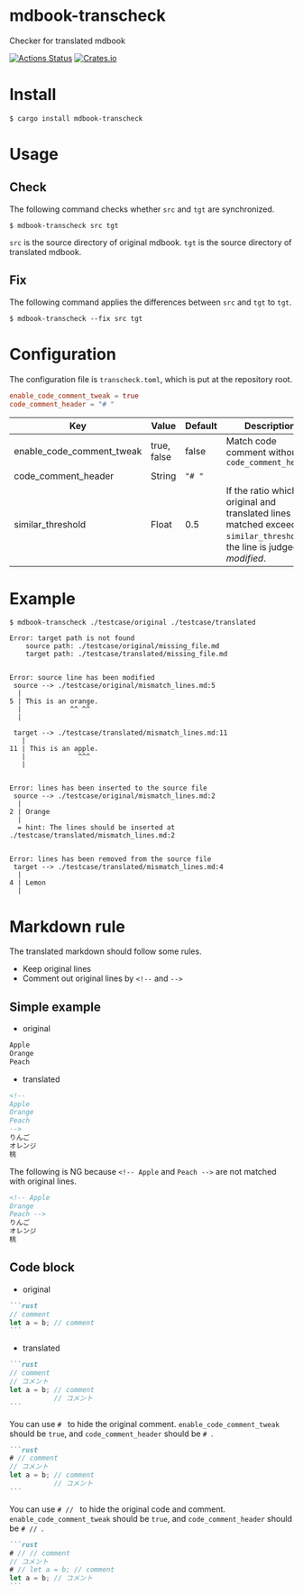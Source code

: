 # mdbook-transcheck
Checker for translated mdbook

[![Actions Status](https://github.com/dalance/mdbook-transcheck/workflows/Regression/badge.svg)](https://github.com/dalance/mdbook-transcheck/actions)
[![Crates.io](https://img.shields.io/crates/v/mdbook-transcheck.svg)](https://crates.io/crates/mdbook-transcheck)

# Install

```console
$ cargo install mdbook-transcheck
```

# Usage

## Check

The following command checks whether `src` and `tgt` are synchronized.

```console
$ mdbook-transcheck src tgt
```

`src` is the source directory of original mdbook.
`tgt` is the source directory of translated mdbook.

## Fix

The following command applies the differences between `src` and `tgt` to `tgt`.

```console
$ mdbook-transcheck --fix src tgt
```

# Configuration

The configuration file is `transcheck.toml`, which is put at the repository root.

```toml
enable_code_comment_tweak = true
code_comment_header = "# "
```

| Key                       | Value       | Default | Description                                                                                                                     |
| ------------------------- | ----------- | ------- | ------------------------------------------------------------------------------------------------------------------------------- |
| enable_code_comment_tweak | true, false | false   | Match code comment without `code_comment_header`                                                                                |
| code_comment_header       | String      | `"# "`  |                                                                                                                                 |
| similar_threshold         | Float       | 0.5     | If the ratio which the original and translated lines are matched exceeds `similar_threshold`, the line is judged as *modified*. |

# Example

```console
$ mdbook-transcheck ./testcase/original ./testcase/translated

Error: target path is not found
    source path: ./testcase/original/missing_file.md
    target path: ./testcase/translated/missing_file.md


Error: source line has been modified
 source --> ./testcase/original/mismatch_lines.md:5
  |
5 | This is an orange.
  |            ^^ ^^
  |

 target --> ./testcase/translated/mismatch_lines.md:11
   |
11 | This is an apple.
   |             ^^^
   |


Error: lines has been inserted to the source file
 source --> ./testcase/original/mismatch_lines.md:2
  |
2 | Orange
  |
  = hint: The lines should be inserted at ./testcase/translated/mismatch_lines.md:2


Error: lines has been removed from the source file
 target --> ./testcase/translated/mismatch_lines.md:4
  |
4 | Lemon
  |
```

# Markdown rule

The translated markdown should follow some rules.

* Keep original lines
* Comment out original lines by `<!--` and `-->`

## Simple example

* original

```markdown
Apple
Orange
Peach
```

* translated

```markdown
<!--
Apple
Orange
Peach
-->
りんご
オレンジ
桃
```

The following is NG because `<!-- Apple` and `Peach -->` are not matched with original lines.

```markdown
<!-- Apple
Orange
Peach -->
りんご
オレンジ
桃
```

## Code block

* original

````markdown
```rust
// comment
let a = b; // comment
```
````

* translated

````markdown
```rust
// comment
// コメント
let a = b; // comment
           // コメント
```
````

You can use `# ` to hide the original comment.
`enable_code_comment_tweak` should be `true`, and `code_comment_header` should be `# `.

````markdown
```rust
# // comment
// コメント
let a = b; // comment
           // コメント
```
````

You can use `# // ` to hide the original code and comment.
`enable_code_comment_tweak` should be `true`, and `code_comment_header` should be `# // `.

````markdown
```rust
# // // comment
// コメント
# // let a = b; // comment
let a = b; // コメント
```
````
